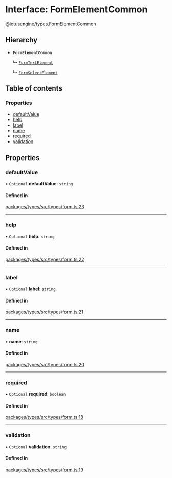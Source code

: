 # Interface: FormElementCommon

[@lotusengine/types](../wiki/@lotusengine.types).FormElementCommon

## Hierarchy

- **`FormElementCommon`**

  ↳ [`FormTextElement`](../wiki/@lotusengine.types.FormTextElement)

  ↳ [`FormSelectElement`](../wiki/@lotusengine.types.FormSelectElement)

## Table of contents

### Properties

- [defaultValue](../wiki/@lotusengine.types.FormElementCommon#defaultvalue)
- [help](../wiki/@lotusengine.types.FormElementCommon#help)
- [label](../wiki/@lotusengine.types.FormElementCommon#label)
- [name](../wiki/@lotusengine.types.FormElementCommon#name)
- [required](../wiki/@lotusengine.types.FormElementCommon#required)
- [validation](../wiki/@lotusengine.types.FormElementCommon#validation)

## Properties

### defaultValue

• `Optional` **defaultValue**: `string`

#### Defined in

[packages/types/src/types/form.ts:23](https://github.com/lotusengine/sdk/blob/fdb90a3/packages/types/src/types/form.ts#L23)

___

### help

• `Optional` **help**: `string`

#### Defined in

[packages/types/src/types/form.ts:22](https://github.com/lotusengine/sdk/blob/fdb90a3/packages/types/src/types/form.ts#L22)

___

### label

• `Optional` **label**: `string`

#### Defined in

[packages/types/src/types/form.ts:21](https://github.com/lotusengine/sdk/blob/fdb90a3/packages/types/src/types/form.ts#L21)

___

### name

• **name**: `string`

#### Defined in

[packages/types/src/types/form.ts:20](https://github.com/lotusengine/sdk/blob/fdb90a3/packages/types/src/types/form.ts#L20)

___

### required

• `Optional` **required**: `boolean`

#### Defined in

[packages/types/src/types/form.ts:18](https://github.com/lotusengine/sdk/blob/fdb90a3/packages/types/src/types/form.ts#L18)

___

### validation

• `Optional` **validation**: `string`

#### Defined in

[packages/types/src/types/form.ts:19](https://github.com/lotusengine/sdk/blob/fdb90a3/packages/types/src/types/form.ts#L19)
